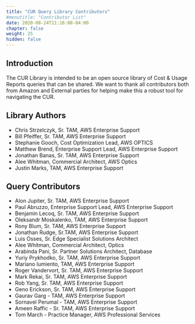 ```yaml
---
title: "CUR Query Library Contributors"
#menutitle: "Contributor List"
date: 2020-08-24T11:16:08-04:00
chapter: false
weight: 25
hidden: false
---
```


## Introduction
The CUR Library is intended to be an open source library of Cost & Usage Reports queries that can be shared.  We want to thank all contributors both from Amazon and External parties for helping make this a robust tool for navigating the CUR.

## Library Authors
- Chris Strzelczyk, Sr. TAM, AWS Enterprise Support
- Bill Pfeiffer, Sr. TAM, AWS Enterprise Support
- Stephanie Gooch, Cost Optimization Lead, AWS OPTICS
- Matthew Brend, Enterprise Support Lead, AWS Enterprise Support
- Jonathan Banas, Sr. TAM, AWS Enterprise Support
- Alee Whitman, Commercial Architect, AWS Optics
- Justin Marks, TAM, AWS Enterprise Support

## Query Contributors
- Alon Jupiter, Sr. TAM, AWS Enterprise Support
- Paul Abruzzo, Enterprise Support Lead, AWS Enterprise Support
- Benjamin Lecoq, Sr. TAM, AWS Enterprise Support
- Oleksandr Moskalenko, TAM, AWS Enterprise Support
- Rony Blum, Sr. TAM, AWS Enterprise Support
- Jonathan Rudge, Sr.TAM, AWS Enterprise Support
- Luis Osses, Sr. Edge Specialist Solutions Architect
- Alee Whitman, Commercial Architect, Optics
- Arabinda Pani, Sr. Partner Solutions Architect, Database
- Yuriy Prykhodko, Sr. TAM, AWS Enterprise Support
- Mariano Iumiento, TAM, AWS Enterprise Support
- Roger Vandervort, Sr. TAM, AWS Enterprise Support
- Mark Rekai, Sr. TAM, AWS Enterprise Support
- Rob Yang, Sr. TAM, AWS Enterprise Support
- Geno Erickson, Sr. TAM, AWS Enterprise Support
- Gaurav Garg - TAM, AWS Enterprise Support
- Sornavel Perumal - TAM, AWS Enterprise Support
- Ameen Raffic - Sr. TAM, AWS Enterprise Support
- Tom March - Practice Manager, AWS Professional Services